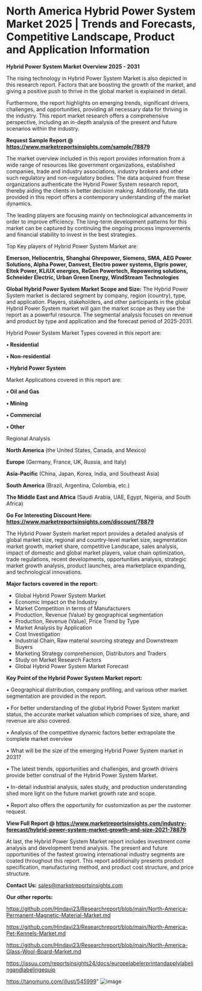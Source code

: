 # North America Hybrid Power System Market 2025 | Trends and Forecasts, Competitive Landscape, Product and Application Information

<Strong> Hybrid Power System Market Overview 2025 - 2031</strong>

The rising technology in Hybrid Power System Market is also depicted in this research report. Factors that are boosting the growth of the market, and giving a positive push to thrive in the global market is explained in detail.

Furthermore, the report highlights on emerging trends, significant drivers, challenges, and opportunities, providing all necessary data for thriving in the industry. This report market research offers a comprehensive perspective, including an in-depth analysis of the present and future scenarios within the industry.

<strong>Request Sample Report @ <a href=https://www.marketreportsinsights.com/sample/78879>https://www.marketreportsinsights.com/sample/78879</a></strong>

The market overview included in this report provides information from a wide range of resources like government organizations, established companies, trade and industry associations, industry brokers and other such regulatory and non-regulatory bodies. The data acquired from these organizations authenticate the Hybrid Power System research report, thereby aiding the clients in better decision making. Additionally, the data provided in this report offers a contemporary understanding of the market dynamics.

The leading players are focusing mainly on technological advancements in order to improve efficiency. The long-term development patterns for this market can be captured by continuing the ongoing process improvements and financial stability to invest in the best strategies.

Top Key players of Hybrid Power System Market are:

<strong>Emerson, Heliocentris, Shanghai Ghrepower, Siemens, SMA, AEG Power Solutions, Alpha Power, Danvest, Electro power systems, Elgris power, Eltek Power, KLiUX energies, ReGen Powertech, Repowering solutions, Schneider Electric, Urban Green Energy, WindStream Technologies</strong>

<strong><b>Global Hybrid Power System Market Scope and Size:</b></strong>
The Hybrid Power System market is declared segment by company, region (country), type, and application. Players, stakeholders, and other participants in the global Hybrid Power System market will gain the market scope as they use the report as a powerful resource. The segmental analysis focuses on revenue and product by type and application and the forecast period of 2025-2031.

Hybrid Power System Market Types covered in this report are:

<strong>• Residential

• Non-residential

• Hybrid Power System</strong>

Market Applications covered in this report are:

<strong>• Oil and Gas

• Mining

• Commercial

• Other</strong> 

Regional Analysis

<strong>North America</strong> (the United States, Canada, and Mexico)

<strong>Europe</strong> (Germany, France, UK, Russia, and Italy)

<strong>Asia-Pacific</strong> (China, Japan, Korea, India, and Southeast Asia)

<strong>South America</strong> (Brazil, Argentina, Colombia, etc.)

<strong>The Middle East and Africa</strong> (Saudi Arabia, UAE, Egypt, Nigeria, and South Africa)

<strong>Go For Interesting Discount Here: <a href=https://www.marketreportsinsights.com/discount/78879>https://www.marketreportsinsights.com/discount/78879</a></strong>

The Hybrid Power System market report provides a detailed analysis of global market size, regional and country-level market size, segmentation market growth, market share, competitive Landscape, sales analysis, impact of domestic and global market players, value chain optimization, trade regulations, recent developments, opportunities analysis, strategic market growth analysis, product launches, area marketplace expanding, and technological innovations.

<strong><b>Major factors covered in the report:</b></strong>
<ul>
  <li>Global Hybrid Power System Market </li>
  <li>Economic Impact on the Industry</li>
  <li>Market Competition in terms of Manufacturers</li>
  <li>Production, Revenue (Value) by geographical segmentation</li>
  <li>Production, Revenue (Value), Price Trend by Type</li>
  <li>Market Analysis by Application</li>
  <li>Cost Investigation</li>
  <li>Industrial Chain, Raw material sourcing strategy and Downstream Buyers</li>
  <li>Marketing Strategy comprehension, Distributors and Traders</li>
  <li>Study on Market Research Factors</li>
  <li>Global Hybrid Power System Market Forecast</li>
</ul>

<strong><b>Key Point of the Hybrid Power System Market report:</b></strong>

• Geographical distribution, company profiling, and various other market segmentation are provided in the report.

• For better understanding of the global Hybrid Power System market status, the accurate market valuation which comprises of size, share, and revenue are also covered.

• Analysis of the competitive dynamic factors better extrapolate the complete market overview

• What will be the size of the emerging Hybrid Power System market in 2031?

• The latest trends, opportunities and challenges, and growth drivers provide better construal of the Hybrid Power System Market.

• In-detail industrial analysis, sales study, and production understanding shed more light on the future market growth rate and scope.

• Report also offers the opportunity for customization as per the customer request.

<strong><b>View Full Report @ <a href=https://www.marketreportsinsights.com/industry-forecast/hybrid-power-system-market-growth-and-size-2021-78879>https://www.marketreportsinsights.com/industry-forecast/hybrid-power-system-market-growth-and-size-2021-78879</a></b></strong>


At last, the Hybrid Power System Market report includes investment come analysis and development trend analysis. The present and future opportunities of the fastest growing international industry segments are coated throughout this report. This report additionally presents product specification, manufacturing method, and product cost structure, and price structure.

<strong>Contact Us:</strong>
sales@marketreportsinsights.com

<strong>Our other reports:</strong>

<a href=https://github.com/Hindavi23/Researchreport/blob/main/North-America-Permanent-Magnetic-Material-Market.md>https://github.com/Hindavi23/Researchreport/blob/main/North-America-Permanent-Magnetic-Material-Market.md</a>

<a href=https://github.com/Hindavi23/Researchreport/blob/main/North-America-Pet-Kennels-Market.md>https://github.com/Hindavi23/Researchreport/blob/main/North-America-Pet-Kennels-Market.md</a>

<a href=https://github.com/Hindavi23/Researchreport/blob/main/North-America-Glass-Wool-Board-Market.md>https://github.com/Hindavi23/Researchreport/blob/main/North-America-Glass-Wool-Board-Market.md</a>

<a href=https://issuu.com/reportsinsights24/docs/europelabelerprintandapplylabelingandlabelingequip>https://issuu.com/reportsinsights24/docs/europelabelerprintandapplylabelingandlabelingequip</a>

<a href=https://tanomuno.com/illust/545999>https://tanomuno.com/illust/545999</a>"
![image](https://github.com/user-attachments/assets/05f85d06-e9e0-49e8-a836-758a04708d1e)
